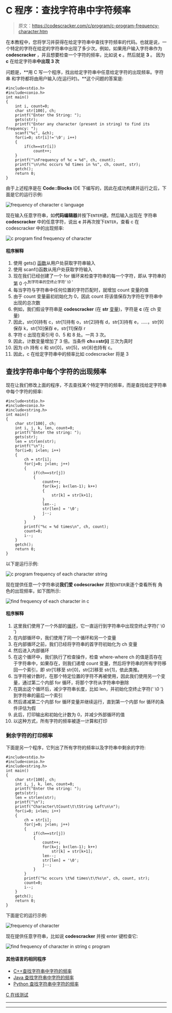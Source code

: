 # C 程序：查找字符串中字符频率

> 原文：<https://codescracker.com/c/program/c-program-frequency-character.htm>

在本教程中，您将学习并获得在给定字符串中查找字符频率的代码。也就是说，一个特定的字符在给定的字符串中出现了多少次。例如，如果用户输入字符串作为 **codescracker** ，并且想要检查一个字符的频率，比如说 **c** 。然后就是 **3** 。 因为 **c** 在给定字符串**中出现 3 次**

问题是，**用 C 写一个程序，找出给定字符串中任意给定字符的出现频率。字符串 和字符都将由用户输入(在运行时)。**这个问题的答案是:

```
#include<stdio.h>
#include<conio.h>
int main()
{
    int i, count=0;
    char str[100], ch;
    printf("Enter the String: ");
    gets(str);
    printf("Enter any character (present in string) to find its frequency: ");
    scanf("%c", &ch);
    for(i=0; str[i]!='\0'; i++)
    {
        if(ch==str[i])
            count++;
    }
    printf("\nFrequency of %c = %d", ch, count);
    printf("\n\n%c occurs %d times in %s", ch, count, str);
    getch();
    return 0;
}
```

由于上述程序是在 **Code::Blocks** IDE 下编写的，因此在成功构建并运行之后，下面是它的运行示例:

![frequency of character c language](img/dcf68d685cdadaa76819164ed568d4aa.png)

现在输入任意字符串，如**代码编辑器**并按下`ENTER`键。然后输入出现在 字符串 **codescracker** 中的任意字符，说出 **c** 并再次按下`ENTER`，查看 c 在 codescracker 中的出现频率:

![c program find frequency of character](img/1ef9104691b608018412da24058ad4c3.png)

#### 程序解释

1.  使用 gets() [函数](/c/c-functions.htm)从用户处获取字符串输入
2.  使用 scanf()函数从用户处获取字符输入
3.  现在我们已经创建了一个 for 循环来检查字符串的每一个字符，即从 字符串的第 0 个<sup>到字符串的空终止字符' \0 '</sup>
4.  每当字符与字符串中任何位置的字符匹配时，就增加 count 变量的值
5.  由于 count 变量最初初始化为 0，因此 count 将该值保存为字符在字符串中出现的总次数
6.  例如，我们假设字符串是 **codescracker** (在 **str** [变量](/c/c-variables.htm))，字符是 **c** (在 ch 变量)
7.  因此，str[0]持有 c，str[1]持有 o，str[2]持有 d，str[3]持有 e，.....，str[9]保存 k，str[10]保存 e，str[11]保存 r
8.  字符 c 出现在索引号 0、5 和 8 处。一共 3 次。
9.  因此，计数变量增加了 3 倍。当条件 **ch==str[i]** 三次为真时
10.  因为 ch 持有 c 和 str[0]，str[5]，str[8]也持有 c。
11.  因此，c 在给定字符串中的频率比如 codescracker 将是 3

## 查找字符串中每个字符的出现频率

现在让我们修改上面的程序，不去查找某个特定字符的频率，而是查找给定字符串中每个字符的频率:

```
#include<stdio.h>
#include<conio.h>
#include<string.h>
int main()
{
    char str[100], ch;
    int i, j, k, len, count=0;
    printf("Enter the string: ");
    gets(str);
    len = strlen(str);
    printf("\n");
    for(i=0; i<len; i++)
    {
        ch = str[i];
        for(j=0; j<len; j++)
        {
            if(ch==str[j])
            {
                count++;
                for(k=j; k<(len-1); k++)
                {
                    str[k] = str[k+1];
                }
                len--;
                str[len] = '\0';
                j--;
            }
        }
        printf("%c = %d times\n", ch, count);
        count=0;
        i--;
    }
	getch();
	return 0;
}
```

以下是运行示例:

![c program frequency of each character string](img/4657c24ad54828f1af303425306258a6.png)

现在提供任意一个字符串说**我们爱 codescracker** 并按`ENTER`来逐个查看所有 角色的出现频率，如下图所示:

![find frequency of each character in c](img/3e2c537f73a4da43d79b21c4d95a37da.png)

#### 程序解释

1.  这里我们使用了一个外部的[循环](/c/c-loops.htm)，它一直运行到字符串中出现空终止字符(' \0 ')
2.  在内部循环中，我们使用了同一个循环和另一个变量
3.  在内部循环之前，我们已经将字符串的首字符初始化为 ch 变量
4.  然后进入内部循环
5.  在这个循环中，我们执行了检查操作，检查 where-where ch 的值是否存在于字符串中，如果存在，则我们递增 count 变量，然后将字符串的所有字符移回一个索引，即 str[1]移至 str[0]，str[2]移至 str[1]，依此类推。
6.  当字符被计数时，在那个特定位置的字符不再被使用，因此我们使用另一个变量，通过第二个内部 for 循环，将那个字符从字符串中删除
7.  在跳出这个循环后，减少字符串长度，比如 len，并初始化空终止字符(' \0 ')到字符串的最后一个索引
8.  然后递减第二个内部 for 循环变量并继续运行，直到第一个内部 for 循环的条件评估为假
9.  此后，打印输出和初始化计数为 0，并减少外部循环的值
10.  以这种方式，所有字符的频率被逐一计算和打印

### 剩余字符的打印频率

下面是另一个程序，它列出了所有字符的频率以及字符串中剩余的字符:

```
#include<stdio.h>
#include<conio.h>
#include<string.h>
int main()
{
    char str[100], ch;
    int i, j, k, len, count=0;
    printf("Enter the string: ");
    gets(str);
    len = strlen(str);
    printf("\n");
    printf("Character\tCount\t\tString Left\n\n");
    for(i=0; i<len; i++)
    {
        ch = str[i];
        for(j=0; j<len; j++)
        {
            if(ch==str[j])
            {
                count++;
                for(k=j; k<(len-1); k++)
                    str[k] = str[k+1];
                len--;
                str[len] = '\0';
                j--;
            }
        }
        printf("%c occurs \t%d times\t\t%s\n", ch, count, str);
        count=0;
        i--;
    }
    getch();
    return 0;
}
```

下面是它的运行示例:

![frequency of character](img/e39f1b048a003fdcc59c3abd687e8b1c.png)

现在提供任意字符串，比如说 **codescracker** 并按 enter 键检查它:

![find frequency of character in string c program](img/845485790c024bf23b676ccfffa73106.png)

#### 其他语言的相同程序

*   [C++查找字符串中字符的频率](/cpp/program/cpp-program-frequency-character.htm)
*   [Java 查找字符串中字符的频率](/java/program/java-program-find-frequency-of-character.htm)
*   [Python 查找字符串中字符的频率](/python/program/python-program-count-character-in-string.htm)

[C 在线测试](/exam/showtest.php?subid=2)

* * *

* * *